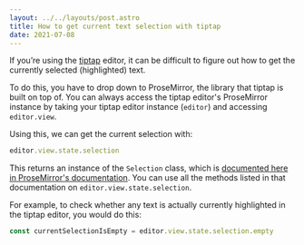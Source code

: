 ```yaml
---
layout: ../../layouts/post.astro
title: How to get current text selection with tiptap
date: 2021-07-08
---
```


If you’re using the [tiptap](https://tiptap.dev) editor, it can be difficult to figure out how to get the currently selected (highlighted) text.

To do this, you have to drop down to ProseMirror, the library that tiptap is built on top of. You can always access the tiptap editor's ProseMirror instance by taking your tiptap editor instance (`editor`) and accessing `editor.view`.

Using this, we can get the current selection with:

```js
editor.view.state.selection
```

This returns an instance of the `Selection` class, which is [documented here in ProseMirror's documentation](https://prosemirror.net/docs/ref/#state.Selection). You can use all the methods listed in that documentation on `editor.view.state.selection`.

For example, to check whether any text is actually currently highlighted in the tiptap editor, you would do this:

```js
const currentSelectionIsEmpty = editor.view.state.selection.empty
```
